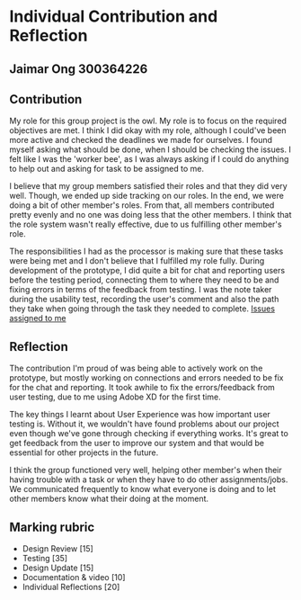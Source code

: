 # Individual Contribution and Reflection

## Jaimar Ong 300364226

## Contribution
My role for this group project is the owl. My role is to focus on the required objectives are met. I think I did okay with my role, although I could've been more active and checked the deadlines we made for ourselves.
I found myself asking what should be done, when I should be checking the issues. I felt like I was the 'worker bee', as I was always asking if I could do anything to help out and asking for task to be assigned to me.

I believe that my group members satisfied their roles and that they did very well. Though, we ended up side tracking on our roles. In the end, we were doing a bit of other member's roles. From that, all members contributed pretty evenly and no one was doing less that the other members.
I think that the role system wasn't really effective, due to us fulfilling other member's role.

The responsibilities I had as the processor is making sure that these tasks were being met and I don't believe that I fulfilled my role fully. During development of the prototype, I did quite a bit for chat and reporting users before the testing period, connecting them to where they need to be and fixing errors in terms of the feedback from testing. I was the note taker during the usability test, recording the user's comment and also the path they take when going through the task they needed to complete.
[Issues assigned to me](ttps://gitlab.ecs.vuw.ac.nz/dashboard/issues?scope=all&utf8=%E2%9C%93&state=all&assignee_username=ongjaim)

## Reflection
The contribution I'm proud of was being able to actively work on the prototype, but mostly working on connections and errors needed to be fix for the chat and reporting. It took awhile to fix the errors/feedback from user testing, due to me using Adobe XD for the first time.

The key things I learnt about User Experience was how important user testing is. Without it, we wouldn't have found problems about our project even though we've gone through checking if everything works. It's great to get feedback from the user to improve our system and that would be essential for other projects in the future.

I think the group functioned very well, helping other member's when their having trouble with a task or when they have to do other assignments/jobs. We communicated frequently to know what everyone is doing and to let other members know what their doing at the moment.

## Marking rubric

* Design Review [15]
* Testing [35]
* Design Update [15]
* Documentation & video [10]
* Individual Reflections [20]